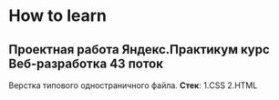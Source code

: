 # **How to learn**
## **Проектная работа Яндекс.Практикум курс Веб-разработка 43 поток**
Верстка типового одностраничного файла.
**Стек**:
1.CSS
2.HTML

